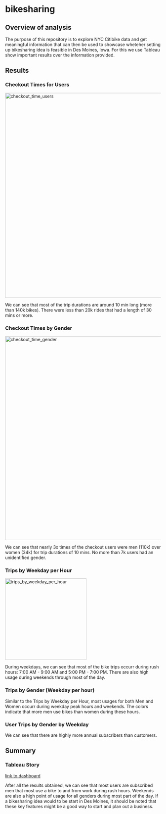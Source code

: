 # bikesharing

## Overview of analysis
The purpose of this repository is to explore NYC Citibike data and get meaningful information that can then be used to showcase wheteher setting up bikesharing idea is feasible in Des Moines, Iowa. For this we use Tableau show important results over the information provided.

## Results

### Checkout Times for Users

<img width="662" alt="checkout_time_users" src="https://user-images.githubusercontent.com/20058842/189238443-e3ed7459-b15d-47f1-93c0-847459bc3aa0.png">

We can see that most of the trip durations are around 10 min long (more than 140k bikes). There were less than 20k rides that had a length of 30 mins or more.

### Checkout Times by Gender

<img width="659" alt="checkout_time_gender" src="https://user-images.githubusercontent.com/20058842/189238668-9bd5a64e-29c7-4571-af70-aef4ba2f5f27.png">

We can see that nearly 3x times of the checkout users were men (110k) over women (34k) for trip durations of 10 mins. No more than 7k users had an unidentified gender.

### Trips by Weekday per Hour

<img width="263" alt="trips_by_weekday_per_hour" src="https://user-images.githubusercontent.com/20058842/189238789-8aff06bf-7bb4-4825-93d5-ae60da4d44e7.png">

During weekdays, we can see that most of the bike trips occurr during rush hours: 7:00 AM - 9:00 AM and 5:00 PM - 7:00 PM. There are also high usage during weekends through most of the day.

### Trips by Gender (Weekday per hour)



Similar to the Trips by Weekday per Hour, most usages for both Men and Women occurr during weekday peak hours and weekends. The colors indicate that more men use bikes than women during these hours.

### User Trips by Gender by Weekday

We can see that there are highly more annual subscribers than customers.

## Summary

### Tableau Story

[link to dashboard](https://public.tableau.com/app/profile/daniel.ojeda/viz/NYCCitibikeStory_16626707234670/NYCCitibikeStory?publish=yes "link to story")



After all the results obtained, we can see that most users are subscribed men that most use a bike to and from work during rush hours. Weekends are also a high point of usage for all genders during most part of the day. If a bikesharing idea would to be start in Des Moines, it should be noted that these key features might be a good way to start and plan out a business.
